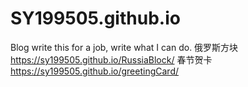 # SY199505.github.io
Blog
write this for a job, write what I can do.
俄罗斯方块 https://sy199505.github.io/RussiaBlock/
春节贺卡 https://sy199505.github.io/greetingCard/
